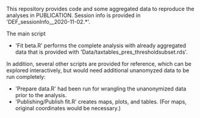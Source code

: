This repository provides code and some aggregated data to reproduce the analyses in PUBLICATION. Session info is provided in 'DEF_sessionInfo__2020-11-02.*'.

The main script
- 'Fit beta.R' performs the complete analysis with already aggregated data that is provided with 'Data/taxtables_pres_thresholdsubset.rds'.

In addition, several other scripts are provided for reference, which can be explored interactively, but would need additional unanomyzed data to be run completely:
- 'Prepare data.R' had been run for wrangling the unanonymized data prior to the analysis.
- 'Publishing/Publish fit.R' creates maps, plots, and tables. (For maps, original coordinates would be necessary.)

